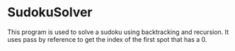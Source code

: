 # SudokuSolver
This program is used to solve a sudoku using backtracking and recursion.
It uses pass by reference to get the index of the first spot that has a 0.

